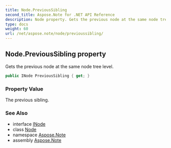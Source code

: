 ```yaml
---
title: Node.PreviousSibling
second_title: Aspose.Note for .NET API Reference
description: Node property. Gets the previous node at the same node tree level
type: docs
weight: 60
url: /net/aspose.note/node/previoussibling/
---
```

## Node.PreviousSibling property

Gets the previous node at the same node tree level.

```csharp
public INode PreviousSibling { get; }
```

### Property Value

The previous sibling.

### See Also

* interface [INode](../../inode/)
* class [Node](../)
* namespace [Aspose.Note](../../node/)
* assembly [Aspose.Note](../../../)


